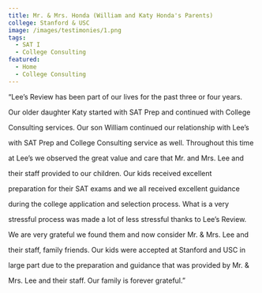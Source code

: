 ```yaml
---
title: Mr. & Mrs. Honda (William and Katy Honda's Parents)
college: Stanford & USC
image: /images/testimonies/1.png
tags:
  - SAT I
  - College Consulting
featured:
  - Home
  - College Consulting
---
```

“Lee’s Review has been part of our lives for the past three or four years.

Our older daughter Katy started with SAT Prep and continued with College

Consulting services. Our son William continued our relationship with Lee’s

with SAT Prep and College Consulting service as well. Throughout this time

at Lee’s we observed the great value and care that Mr. and Mrs. Lee and

their staff provided to our children. Our kids received excellent

preparation for their SAT exams and we all received excellent guidance

during the college application and selection process. What is a very

stressful process was made a lot of less stressful thanks to Lee’s Review.

We are very grateful we found them and now consider Mr. & Mrs. Lee and

their staff, family friends. Our kids were accepted at Stanford and USC in

large part due to the preparation and guidance that was provided by Mr. &

Mrs. Lee and their staff. Our family is forever grateful.”